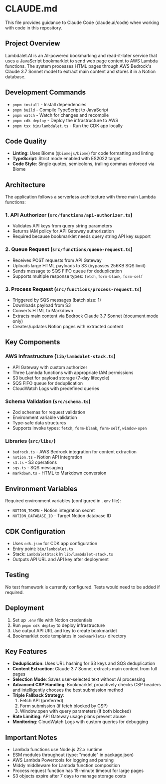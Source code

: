 # CLAUDE.md

This file provides guidance to Claude Code (claude.ai/code) when working with code in this repository.

## Project Overview

Lambdalet.AI is an AI-powered bookmarking and read-it-later service that uses a JavaScript bookmarklet to send web page content to AWS Lambda functions. The system processes HTML pages through AWS Bedrock's Claude 3.7 Sonnet model to extract main content and stores it in a Notion database.

## Development Commands

- `pnpm install` - Install dependencies
- `pnpm build` - Compile TypeScript to JavaScript
- `pnpm watch` - Watch for changes and recompile
- `pnpm cdk deploy` - Deploy the infrastructure to AWS
- `pnpm tsx bin/lambdalet.ts` - Run the CDK app locally

## Code Quality

- **Linting**: Uses Biome (`@biomejs/biome`) for code formatting and linting
- **TypeScript**: Strict mode enabled with ES2022 target
- **Code Style**: Single quotes, semicolons, trailing commas enforced via Biome

## Architecture

The application follows a serverless architecture with three main Lambda functions:

### 1. API Authorizer (`src/functions/api-authorizer.ts`)
- Validates API keys from query string parameters
- Returns IAM policy for API Gateway authorization
- Required because bookmarklet needs query string API key support

### 2. Queue Request (`src/functions/queue-request.ts`)
- Receives POST requests from API Gateway
- Uploads large HTML payloads to S3 (bypasses 256KB SQS limit)
- Sends message to SQS FIFO queue for deduplication
- Supports multiple response types: `fetch`, `form-blank`, `form-self`

### 3. Process Request (`src/functions/process-request.ts`)
- Triggered by SQS messages (batch size: 1)
- Downloads payload from S3
- Converts HTML to Markdown
- Extracts main content via Bedrock Claude 3.7 Sonnet (document mode only)
- Creates/updates Notion pages with extracted content

## Key Components

### AWS Infrastructure (`lib/lambdalet-stack.ts`)
- API Gateway with custom authorizer
- Three Lambda functions with appropriate IAM permissions
- S3 bucket for payload storage (7-day lifecycle)
- SQS FIFO queue for deduplication
- CloudWatch Logs with predefined queries

### Schema Validation (`src/schema.ts`)
- Zod schemas for request validation
- Environment variable validation
- Type-safe data structures
- Supports invoke types: `fetch`, `form-blank`, `form-self`, `window-open`

### Libraries (`src/libs/`)
- `bedrock.ts` - AWS Bedrock integration for content extraction
- `notion.ts` - Notion API integration
- `s3.ts` - S3 operations
- `sqs.ts` - SQS messaging
- `markdown.ts` - HTML to Markdown conversion

## Environment Variables

Required environment variables (configured in `.env` file):
- `NOTION_TOKEN` - Notion integration secret
- `NOTION_DATABASE_ID` - Target Notion database ID

## CDK Configuration

- Uses `cdk.json` for CDK app configuration
- Entry point: `bin/lambdalet.ts`
- Stack: `LambdaletStack` in `lib/lambdalet-stack.ts`
- Outputs API URL and API key after deployment

## Testing

No test framework is currently configured. Tests would need to be added if required.

## Deployment

1. Set up `.env` file with Notion credentials
2. Run `pnpm cdk deploy` to deploy infrastructure
3. Use output API URL and key to create bookmarklet
4. Bookmarklet code templates in `bookmarklets/` directory

## Key Features

- **Deduplication**: Uses URL hashing for S3 keys and SQS deduplication
- **Content Extraction**: Claude 3.7 Sonnet extracts main content from full pages
- **Selection Mode**: Saves user-selected text without AI processing
- **Advanced CSP Handling**: Bookmarklet proactively checks CSP headers and intelligently chooses the best submission method
- **Triple Fallback Strategy**: 
  1. Fetch API (preferred)
  2. Form submission (if fetch blocked by CSP)
  3. Window.open with query parameters (if both blocked)
- **Rate Limiting**: API Gateway usage plans prevent abuse
- **Monitoring**: CloudWatch Logs with custom queries for debugging

## Important Notes

- Lambda functions use Node.js 22.x runtime
- ESM modules throughout (type: "module" in package.json)
- AWS Lambda Powertools for logging and parsing
- Middy middleware for Lambda function composition
- Process request function has 15-minute timeout for large pages
- S3 objects expire after 7 days to manage storage costs